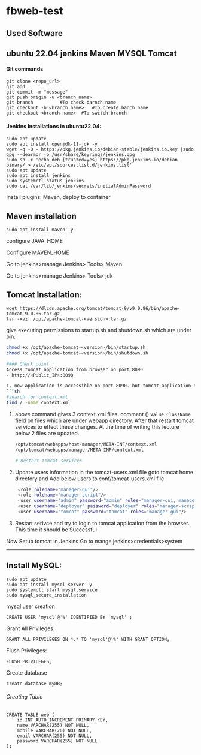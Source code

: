 # fbweb-test
Used Software
------------
ubuntu 22.04
jenkins
Maven
MYSQL
Tomcat
---------------

#### Git commands
```
git clone <repo_url>
git add .
git commit -m "message"
git push origin -u <branch_name>
git branch 			#To check barnch name
git checkout -b <branch_name> 	#To create banch name
git checkout <branch-name> 	#To switch branch
```

#### Jenkins Installations in ubuntu22.04:

```
sudo apt update
sudo apt install openjdk-11-jdk -y
wget -q -O - https://pkg.jenkins.io/debian-stable/jenkins.io.key |sudo gpg --dearmor -o /usr/share/keyrings/jenkins.gpg
sudo sh -c 'echo deb [trusted=yes] https://pkg.jenkins.io/debian binary/ > /etc/apt/sources.list.d/jenkins.list'
sudo apt update
sudo apt install jenkins
sudo systemctl status jenkins
sudo cat /var/lib/jenkins/secrets/initialAdminPassword
```
Install plugins: Maven, deploy to container

Maven installation
-----------------
```
sudo apt install maven -y
```
configure JAVA_HOME

Configure MAVEN_HOME

Go to jenkins>manage Jenkins> Tools> Maven

Go to jenkins>manage Jenkins> Tools> jdk

Tomcat Installation:
------------------
```
wget https://dlcdn.apache.org/tomcat/tomcat-9/v9.0.86/bin/apache-tomcat-9.0.86.tar.gz
tar -xvzf /opt/apache-tomcat-<version>.tar.gz
```
give executing permissions to startup.sh and shutdown.sh which are under bin. 
   ```sh
   chmod +x /opt/apache-tomcat-<version>/bin/startup.sh 
   chmod +x /opt/apache-tomcat-<version>/bin/shutdown.sh

#### Check point :
Access tomcat application from browser on port 8090  
 - http://<Public_IP>:8090

1. now application is accessible on port 8090. but tomcat application doesnt allow to login from browser. changing a default parameter in context.xml does address this issue
   ```sh
   #search for context.xml
   find / -name context.xml
   ```
1. above command gives 3 context.xml files. comment (<!-- & -->) `Value ClassName` field on files which are under webapp directory. 
After that restart tomcat services to effect these changes. 
At the time of writing this lecture below 2 files are updated. 
   ```sh 
   /opt/tomcat/webapps/host-manager/META-INF/context.xml
   /opt/tomcat/webapps/manager/META-INF/context.xml
   
   # Restart tomcat services
   ```
1. Update users information in the tomcat-users.xml file
goto tomcat home directory and Add below users to conf/tomcat-users.xml file
   ```sh
	<role rolename="manager-gui"/>
	<role rolename="manager-script"/>
	<user username="admin" password="admin" roles="manager-gui, manager-script"/>
	<user username="deployer" password="deployer" roles="manager-script"/>
	<user username="tomcat" password="tomcat" roles="manager-gui"/>
   ```
1. Restart serivce and try to login to tomcat application from the browser. This time it should be Successful

Now Setup tomcat in Jenkins
Go to mange jenkins>credentials>system

-------
Install MySQL:
--------------
```
sudo apt update
sudo apt install mysql-server -y
sudo systemctl start mysql.service
sudo mysql_secure_installation
```
mysql user creation
```
CREATE USER 'mysql'@'%' IDENTIFIED BY 'mysql' ;
```
Grant All Privileges:
```
GRANT ALL PRIVILEGES ON *.* TO 'mysql'@'%' WITH GRANT OPTION;
```
Flush Privileges:
```
FLUSH PRIVILEGES;
```
Create database 
```
create database myDB;
```
###### Creating Table
```
CREATE TABLE web (
    id INT AUTO_INCREMENT PRIMARY KEY,
    name VARCHAR(255) NOT NULL,
    mobile VARCHAR(20) NOT NULL,
    email VARCHAR(255) NOT NULL,
    password VARCHAR(255) NOT NULL
);
```
